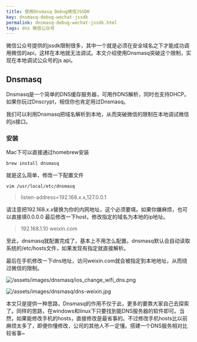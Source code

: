 ```yaml
---
title: 使用Dnsmasq Debug微信JSSDK
key: dnsmasq-debug-wechat-jssdk
permalink: dnsmasq-debug-wechat-jssdk.html
tags: dns 微信公众号
---
```


微信公众号提供的jssdk限制很多，其中一个就是必须在安全域名之下才能成功调用微信的api，这样在本地就无法调试。本文介绍使用Dnsmasq突破这个限制，实现在本地调试公众号的js api。

<!--more-->

## Dnsmasq

Dnsmasq是一个简单的DNS缓存服务器，可用作DNS解析，同时也支持DHCP。如果你玩过Dnscrypt，相信你也肯定用过Dnsmasq。

我们可以利用Dnsmasq把域名解析到本地，从而突破微信的限制在本地调试微信的js接口。

### 安装

Mac下可以直接通过homebrew安装

``` shell
brew install dnsmasq
```

就是这么简单，修改一下配置文件

``` shell
vim /usr/local/etc/dnsmasq
```

> listen-address=192.168.x.x,127.0.0.1

请注意把192.168.x.x替换为你的内网地址，这个必须要填。如果你嫌麻烦，也可以直接填0.0.0.0
最后修改一下host，修改指定的域名为本地的ip地址。

> 192.168.1.10 weixin.com   

至此，dnsmasq就配置完成了，基本上不用怎么配置。dnsmasq默认会自动读取系统的/etc/hosts文件，如果发现有指定就直接解析。

最后在手机修改一下dns地址，访问weixin.com就会被指定到本地地址，从而绕过微信的限制。

![/assets/images/dnsmasq/ios_change_wifi_dns.png](https://user-images.githubusercontent.com/3600657/91657595-c23e3d00-eaf4-11ea-804e-c0ef90fd2c15.png)

![/assets/images/dnsmasq/dns-weixin.jpg](https://user-images.githubusercontent.com/3600657/91657597-c5d1c400-eaf4-11ea-9069-bd3a370537f0.png)

本文只是提供一种思路，Dnsmasq的作用不仅于此，更多的要靠大家自己去探索了。同样的思路，在windows和linux下只要找到能DNS服务器的软件即可。当然，如果能修改手机的hosts，直接修改是最省事的。不过修改手机hosts比以前麻烦太多了，即便你懂修改，公司的其他人不一定懂。搭建一个DNS服务相对比较省事~